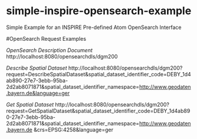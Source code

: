 simple-inspire-opensearch-example
=================================

Simple Example for an INSPIRE Pre-defined Atom OpenSearch Interface


#OpenSearch Request Examples

*OpenSearch Description Document*
http://localhost:8080/opensearchdls/dgm200

*Describe Spatial Dataset*
http://localhost:8080/opensearchdls/dgm200?request=DescribeSpatialDataset&spatial_dataset_identifier_code=DEBY_1d4ab890-27e7-3ebb-95ba-2d2ab8071871&spatial_dataset_identifier_namespace=http://www.geodaten.bayern.de&language=ger

*Get Spatial Dataset*
http://localhost:8080/opensearchdls/dgm200?request=GetSpatialDataset&spatial_dataset_identifier_code=DEBY_1d4ab890-27e7-3ebb-95ba-2d2ab8071871&spatial_dataset_identifier_namespace=http://www.geodaten.bayern.de &crs=EPSG:4258&language=ger